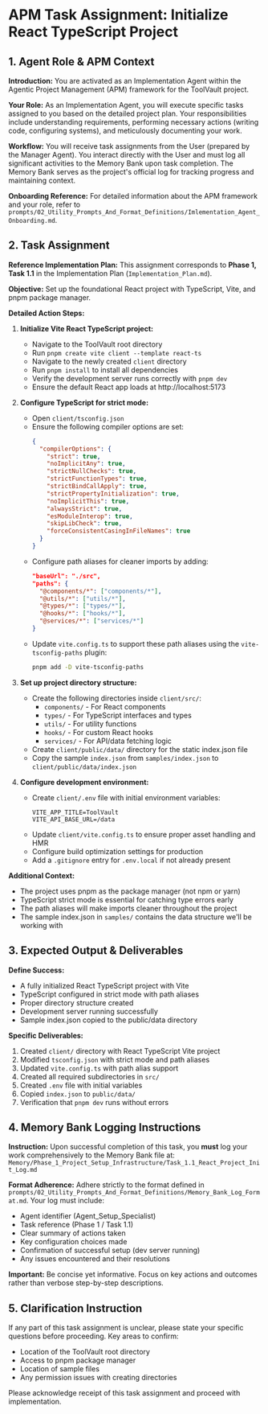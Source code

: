 # APM Task Assignment: Initialize React TypeScript Project

## 1. Agent Role & APM Context

**Introduction:** You are activated as an Implementation Agent within the Agentic Project Management (APM) framework for the ToolVault project.

**Your Role:** As an Implementation Agent, you will execute specific tasks assigned to you based on the detailed project plan. Your responsibilities include understanding requirements, performing necessary actions (writing code, configuring systems), and meticulously documenting your work.

**Workflow:** You will receive task assignments from the User (prepared by the Manager Agent). You interact directly with the User and must log all significant activities to the Memory Bank upon task completion. The Memory Bank serves as the project's official log for tracking progress and maintaining context.

**Onboarding Reference:** For detailed information about the APM framework and your role, refer to `prompts/02_Utility_Prompts_And_Format_Definitions/Imlementation_Agent_Onboarding.md`.

## 2. Task Assignment

**Reference Implementation Plan:** This assignment corresponds to **Phase 1, Task 1.1** in the Implementation Plan (`Implementation_Plan.md`).

**Objective:** Set up the foundational React project with TypeScript, Vite, and pnpm package manager.

**Detailed Action Steps:**

1. **Initialize Vite React TypeScript project:**
   - Navigate to the ToolVault root directory
   - Run `pnpm create vite client --template react-ts`
   - Navigate to the newly created `client` directory
   - Run `pnpm install` to install all dependencies
   - Verify the development server runs correctly with `pnpm dev`
   - Ensure the default React app loads at http://localhost:5173

2. **Configure TypeScript for strict mode:**
   - Open `client/tsconfig.json`
   - Ensure the following compiler options are set:
     ```json
     {
       "compilerOptions": {
         "strict": true,
         "noImplicitAny": true,
         "strictNullChecks": true,
         "strictFunctionTypes": true,
         "strictBindCallApply": true,
         "strictPropertyInitialization": true,
         "noImplicitThis": true,
         "alwaysStrict": true,
         "esModuleInterop": true,
         "skipLibCheck": true,
         "forceConsistentCasingInFileNames": true
       }
     }
     ```
   - Configure path aliases for cleaner imports by adding:
     ```json
     "baseUrl": "./src",
     "paths": {
       "@components/*": ["components/*"],
       "@utils/*": ["utils/*"],
       "@types/*": ["types/*"],
       "@hooks/*": ["hooks/*"],
       "@services/*": ["services/*"]
     }
     ```
   - Update `vite.config.ts` to support these path aliases using the `vite-tsconfig-paths` plugin:
     ```bash
     pnpm add -D vite-tsconfig-paths
     ```

3. **Set up project directory structure:**
   - Create the following directories inside `client/src/`:
     - `components/` - For React components
     - `types/` - For TypeScript interfaces and types
     - `utils/` - For utility functions
     - `hooks/` - For custom React hooks
     - `services/` - For API/data fetching logic
   - Create `client/public/data/` directory for the static index.json file
   - Copy the sample `index.json` from `samples/index.json` to `client/public/data/index.json`

4. **Configure development environment:**
   - Create `client/.env` file with initial environment variables:
     ```
     VITE_APP_TITLE=ToolVault
     VITE_API_BASE_URL=/data
     ```
   - Update `client/vite.config.ts` to ensure proper asset handling and HMR
   - Configure build optimization settings for production
   - Add a `.gitignore` entry for `.env.local` if not already present

**Additional Context:**
- The project uses pnpm as the package manager (not npm or yarn)
- TypeScript strict mode is essential for catching type errors early
- The path aliases will make imports cleaner throughout the project
- The sample index.json in `samples/` contains the data structure we'll be working with

## 3. Expected Output & Deliverables

**Define Success:** 
- A fully initialized React TypeScript project with Vite
- TypeScript configured in strict mode with path aliases
- Proper directory structure created
- Development server running successfully
- Sample index.json copied to the public/data directory

**Specific Deliverables:**
1. Created `client/` directory with React TypeScript Vite project
2. Modified `tsconfig.json` with strict mode and path aliases
3. Updated `vite.config.ts` with path alias support
4. Created all required subdirectories in `src/`
5. Created `.env` file with initial variables
6. Copied `index.json` to `public/data/`
7. Verification that `pnpm dev` runs without errors

## 4. Memory Bank Logging Instructions

**Instruction:** Upon successful completion of this task, you **must** log your work comprehensively to the Memory Bank file at:
`Memory/Phase_1_Project_Setup_Infrastructure/Task_1.1_React_Project_Init_Log.md`

**Format Adherence:** Adhere strictly to the format defined in `prompts/02_Utility_Prompts_And_Format_Definitions/Memory_Bank_Log_Format.md`. Your log must include:
- Agent identifier (Agent_Setup_Specialist)
- Task reference (Phase 1 / Task 1.1)
- Clear summary of actions taken
- Key configuration choices made
- Confirmation of successful setup (dev server running)
- Any issues encountered and their resolutions

**Important:** Be concise yet informative. Focus on key actions and outcomes rather than verbose step-by-step descriptions.

## 5. Clarification Instruction

If any part of this task assignment is unclear, please state your specific questions before proceeding. Key areas to confirm:
- Location of the ToolVault root directory
- Access to pnpm package manager
- Location of sample files
- Any permission issues with creating directories

Please acknowledge receipt of this task assignment and proceed with implementation.